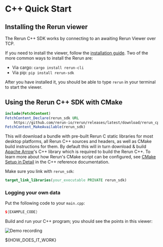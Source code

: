 # C++ Quick Start

## Installing the Rerun viewer
The Rerun C++ SDK works by connecting to an awaiting Rerun Viewer over TCP.

If you need to install the viewer, follow the [installation guide](https://www.rerun.io/docs/getting-started/installing-viewer). Two of the more common ways to install the Rerun are:
* Via cargo: `cargo install rerun-cli`
* Via pip: `pip install rerun-sdk`

After you have installed it, you should be able to type `rerun` in your terminal to start the viewer.

## Using the Rerun C++ SDK with CMake
```cmake
include(FetchContent)
FetchContent_Declare(rerun_sdk URL
    https://github.com/rerun-io/rerun/releases/latest/download/rerun_cpp_sdk.zip)
FetchContent_MakeAvailable(rerun_sdk)
```

This will download a bundle with pre-built Rerun C static libraries for most desktop platforms,
all Rerun C++ sources and headers, as well as CMake build instructions for them.
By default this will in turn download & build [Apache Arrow](https://arrow.apache.org/)'s C++ library which is required to build the Rerun C++.
To learn more about how Rerun's CMake script can be configured, see [CMake Setup in Detail](https://ref.rerun.io/docs/cpp/stable/md__2home_2runner_2work_2rerun_2rerun_2rerun__cpp_2cmake__setup__in__detail.html) in the C++ reference documentation.

Make sure you link with `rerun_sdk`:
```cmake
target_link_libraries(your_executable PRIVATE rerun_sdk)
```

### Logging your own data

Put the following code to your `main.cpp`:

```cpp
${EXAMPLE_CODE}
```

Build and run your C++ program; you should see the points in this viewer:

![Demo recording](https://static.rerun.io/intro_rust_result/cc780eb9bf014d8b1a68fac174b654931f92e14f/768w.png)

${HOW_DOES_IT_WORK}
